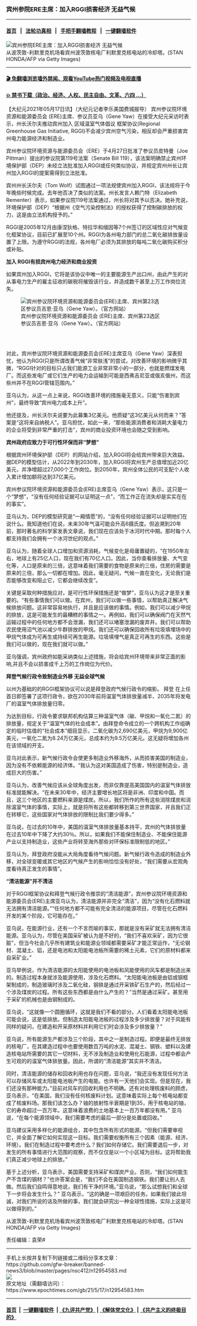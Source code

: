 ### 宾州参院ERE主席：加入RGGI损害经济 无益气候
------------------------

#### [首页](https://github.com/gfw-breaker/banned-news3/blob/master/README.md) &nbsp;&nbsp;|&nbsp;&nbsp; [法轮功真相](https://github.com/begood0513/basic/blob/master/README.md)  &nbsp;&nbsp;|&nbsp;&nbsp; [手把手翻墙教程](https://github.com/gfw-breaker/guides/wiki)  &nbsp;&nbsp;|&nbsp;&nbsp; [一键翻墙软件](https://github.com/gfw-breaker/nogfw/blob/master/README.md)  



<div><img alt="宾州参院ERE主席：加入RGGI损害经济 无益气候" class="attachment-djy_600_400 size-djy_600_400 wp-post-image" src="https://i.epochtimes.com/assets/uploads/2021/05/id12954630-gettyimages-110951678-612x612-600x400.jpg"/>
<div class="caption">
 从波茨敦-利默里克机场看宾州波茨敦核电厂利默里克核电站的冷却塔。(STAN HONDA/AFP via Getty Images)
</div></div><hr/>

#### [ 🎬  免翻墙浏览墙外禁闻、观看YouTube热门视频及电视直播](https://github.com/gfw-breaker/HelloWorld)

#### [ 💥  禁书下载（政治、经济、人权、民主自由、文革、六四 ...）](https://github.com/gfw-breaker/books/blob/master/README.md)

<div><p>
 【大纪元2021年05月17日讯】（大纪元记者李乐美国费城报导）
 <ok href="https://www.epochtimes.com/gb/tag/%E5%AE%BE%E5%B7%9E%E5%8F%82%E8%AE%AE%E9%99%A2%E7%8E%AF%E5%A2%83%E8%B5%84%E6%BA%90%E5%92%8C%E8%83%BD%E6%BA%90%E5%A7%94%E5%91%98%E4%BC%9A.html">
  宾州参议院环境资源和能源委员会
 </ok>
 (ERE)主席、参议员亚乌（Gene Yaw）在接受大纪元采访时表示，州长沃尔夫推动宾州加入
 <ok href="https://www.epochtimes.com/gb/tag/%E5%8C%BA%E5%9F%9F%E6%B8%A9%E5%AE%A4%E6%B0%94%E4%BD%93%E5%80%A1%E8%AE%AE.html">
  区域温室气体倡议
 </ok>
 框架协议(Regional Greenhouse Gas Initiative, RGGI)不会减少宾州空气污染，相反却会严重损害宾州电力能源经济和制造业。
</p>
<p>
 宾州参议院环境资源与能源委员会（ERE）于4月27日批准了参议员皮特曼（Joe Pittman）提出的参议院第119号法案（Senate Bill 119），该法案明确禁止宾州环境保护部（DEP）未经立法批准加入RGGI或任何类似协议，并规定宾州州长让宾州加入RGGI的提案需得到立法批准。
</p>
<p>
 宾州州长沃尔夫（Tom Wolf）试图通过一项法规使宾州加入RGGI，该法规将于今年晚些时候完成。去年他否决了类似的法案。州长发言人赖门特（Elizabeth Rementer）表示，如果参议院119号法案通过，州长将对其予以否决。她补充说，环境保护部（DEP）“根据州《空气污染控制法》的授权获得了控制碳排放的权力，这是由立法机构授予的。”
</p>
<p>
 RGGI是2005年12月由康涅狄格、特拉华和缅因等7个州签订的区域性应对气候变化框架协议，目前已扩展至10个州。RGGI为各州电力部门的总二氧化碳排放量设置了上限。为遵守RGGI的法规，各州电厂必须为其排放的每吨二氧化碳购买积分或补贴。
</p>
<p>
 <strong>
  加入
 </strong>
 <strong>
  RGGI有损宾州电力经济和商业投资
 </strong>
</p>
<p>
 如果宾州加入RGGI，它将是该协议中唯一的主要能源生产出口州，由此产生的对从事电力生产的雇主征收的碳税将摧毁该行业，并造成数千甚至上万工作岗位流失。
</p>
<figure aria-describedby="caption-attachment-12954654" class="wp-caption aligncenter" id="attachment_12954654" style="width: 390px">
 <ok href="https://i.epochtimes.com/assets/uploads/2021/05/id12954654-PA-Senator-Gene-Yaw.jpg" target="_blank">
  <img alt="宾州参议院环境资源和能源委员会(ERE)主席、宾州第23选区参议员吉恩·亚乌（Gene Yaw）。（官方网站）" class="wp-image-12954654" src="https://i.epochtimes.com/assets/uploads/2021/05/id12954654-PA-Senator-Gene-Yaw-600x840.jpg"/>
 </ok>
 <br/><figcaption class="wp-caption-text" id="caption-attachment-12954654">
  <ok href="https://www.epochtimes.com/gb/tag/%E5%AE%BE%E5%B7%9E%E5%8F%82%E8%AE%AE%E9%99%A2%E7%8E%AF%E5%A2%83%E8%B5%84%E6%BA%90%E5%92%8C%E8%83%BD%E6%BA%90%E5%A7%94%E5%91%98%E4%BC%9A.html">
   宾州参议院环境资源和能源委员会
  </ok>
  (ERE)主席、宾州第23选区参议员吉恩·亚乌（Gene Yaw）。（官方网站）
 </figcaption><br/>
</figure><br/>
<p>
 对此，宾州参议院环境资源和能源委员会(ERE)主席亚乌（Gene Yaw）深表担忧，他认为RGGI只是所谓改善气候“非常肤浅”的尝试，对改善环境的影响微乎其微，“RGGI针对的目标只占我们能源工业非常非常小的一部分，也就是燃煤发电厂。而这些发电厂或它们生产的电力会运输到可能是西弗吉尼亚或俄亥俄州，而这些州并不在RGGI管辖范围内。”
</p>
<p>
 亚乌认为，从这一点上来说，RGGI改善环境的措施毫无意义，只能“伤害到宾州”，最终导致“宾州电力成本上升”。
</p>
<p>
 他还提及，州长沃尔夫说要为此募集3亿美元。他质疑“这3亿美元从何而来？”答案是“这将来自纳税人”。亚乌担忧，如此一来，“那些能源消费者和消耗大量电力的企业将受到非常严重的打击”，宾州的商业投资环境也会随之受到影响。
</p>
<p>
 <strong>
  宾州政府应致力于可行性环保而非“梦想”
 </strong>
</p>
<p>
 根据宾州环境保护部（DEP）的网站介绍，加入RGGI将会给宾州带来巨大效益。据DEP的模型估计，从2022年到2030年，加入RGGI将宾州生产总值增加近20亿美元，并净增超过27,000个工作岗位。到2050年，宾州全体公民的可支配个人收入累计增加额将达到37亿美元。
</p>
<p>
 宾州参议院环境资源和能源委员会(ERE)主席亚乌（Gene Yaw）表示，这只是一个“梦想”，“没有任何经验证据可以证明这一点”，“而工作正在流失却是实实在在的事实”。
</p>
<p>
 亚乌认为，DEP的模型研究是“一厢情愿”的，“没有任何经验证据可以证明他们在说什么。我知道他们在说，未来30年气温可能会升高6摄氏度。但追溯到20年前，那时著名的科学家发表文章说，我们现在应该处于冰河时代中期。那时每个人都支持我们会拥有一个冰河世纪的观点。”
</p>
<p>
 亚乌认为，随着全球人口增加和资源消耗，气候变化是毋庸置疑的，“在1950年左右，地球上有25亿人口，现在我们有70亿人口。因此，当你查看排放量、大气变化等，人口是原来的三倍，这意味着我们需要的食物是原来的三倍，住房的需要是原来的三倍，那么一切都在增加。因此，毫无疑问，气候一直在变化，无论我们是否能够改变和阻止它，它都会继续改变”。
</p>
<p>
 关键是采取何种措施应对，是可行性环保措施还是“做梦”，亚乌认为这才是至关重要的。“有些事情我们可以做。在宾州，我们可以做一些事情，以帮助真正解决气候排放问题。这非常容易地执行，并且是应该做的事情。例如，我们可以减少甲烷的排放，这是可能发生的最糟糕的事情之一。再例如，我们可以确保阀门在天然气运输过程中的任何地方都不会泄漏，我们还可以堵塞泄漏的废弃井。我们可以帮助农民使用沼气池以减少牛群排放的甲烷。我们还可以确保回收所有垃圾填埋场中的甲烷气体成为可再生或持续可再生能源。垃圾填埋气是真正可再生的东西。这些是我们可以做的，现在我们就可以做。”
</p>
<p>
 亚乌强调，宾州政府如能采纳类似上述措施，将会给宾州环境带来非常正面的影响,并且不会以损害成千上万的工作岗位为代价。
</p>
<p>
 <strong>
  拜登气候行政令致制造业外移 无益全球气候
 </strong>
</p>
<p>
 以州为基础的的RGGI框架协议可以说是拜登政府气候行政令的缩影。
 <ok href="https://www.epochtimes.com/gb/tag/%e6%8b%9c%e7%99%bb.html">
  拜登
 </ok>
 在上任首日即签署了这项行政令，欲在2030年前将温室气体排放量减半、2035年将发电厂的温室气体排放量归零。
</p>
<p>
 为达到目标，行政令要求联邦机构估算三种温室气体（碳、甲烷和一氧化二氮）的排放量，规定关于“温室气体的社会成本”。由拜登命令成立的一个跨机构工作组确定的临时估值的“社会成本”细目显示，二氧化碳为2,690亿美元，甲烷为9,900亿美元，一氧化二氮为8.24万亿美元，总成本约为9.5万亿美元。这无疑将增加各州在该领域的开支。
</p>
<p>
 亚乌对此表示，新气候行政令会使更多制造业外移海外，从而损害美国的制造业，因为没有不依赖能源的经济体。“我认为这对美国造成了伤害，特别是制造业，造成巨大的伤害。”
</p>
<p>
 亚乌认为，改善气候应该从全球角度出发，而非仅靠提高美国国内的温室气体排放标准就能解决。“在未来30年中，经济主要增长地区将是非洲、印度和中国。而且，这三个地区的主要燃料来源是煤炭。所以，我们所作的所有这些消除煤炭和消除温室气体的事情，实际上，就是将所有这些都转移到第三世界国家，并且我们正在转移它，这些国家对气体排放的限制比我们要少得多。”
</p>
<p>
 亚乌说，在过去的10年中，美国的温室气体排放量基本持平，宾州的气体排放量在过去10年中下降了大约30％。所以，如果我们不能保住制造业、不能保住能源产业以支持制造业，这些产业将转至海外那些对环保标准限制低的地区。”
</p>
<p>
 亚乌认为，拜登政府没能从大局角度看待气候问题。新气候行政令造成的制造业外移，对全球变暖或其它地区的气候产生的影响恰恰没有好处，“我们需要从宏观角度看待真正发生的事情”。
</p>
<p>
 <strong>
  “清洁能源”并不清洁
 </strong>
</p>
<p>
 对于RGGI框架协议和拜登气候行政令推崇的“清洁能源”，宾州参议院环境资源和能源委员会(ERE)主席亚乌认为，清洁能源并非完全“清洁”，因为“没有化石燃料就无法拥有清洁能源。”“任何地方都不可能有完全清洁的能源项目，尽管在化石燃料开发的某个阶段，它可能存在。”
</p>
<p>
 亚乌说，在能源行业，还有一个不言而喻的事实，那就是没有采矿就无法拥有清洁能源。亚乌认为，尽管在美国采矿被认为是不好的，“我们不喜欢采矿，因为它很脏”，但当今社会几乎所有建筑业和能源业领域都需要采矿才能正常运作，“无论钢材、混凝土、铝，还是电池和太阳能电池板所需要的稀土元素，它们的原材料都来自采矿业。”
</p>
<p>
 亚乌举例说，作为清洁能源的太阳能使用的电池板和风能使用的风车都是制造出来的。制造过程本身就涉及能源使用，涉及化石燃料。“太阳能电池板是由铝或钢框架制成的，制造玻璃时涉及二氧化硅，钢铁是通过开采铁矿石生产的，然后经过一个涉及煤炭的过程。所有这些东西都是由什么产生的？”当然是通过采矿。甚至用于采矿的机械也是由钢制成的。
</p>
<p>
 亚乌说，“这就像一个圆圈循环，这就是我们不看的部分。人们看着太阳能电池板可能会说，这是低排放。但制造太阳能电池板的过程涉及多少排放量？对于风能有同样的疑问，在建造和开采原材料并利用它们时会涉及多少排放量？”
</p>
<p>
 亚乌说，所有能源生产都涉及三个阶段，其中之一是制造过程。即便是最终无排放的核电厂，在其建造过程中也要使用数百万吨的水泥、混凝土、钢铁、塑料以及建造核电站所需要的其它一切材料，无不涉及制造业和使用化石能源，过程中都会产生可观的的温室气体排放量。因此，所谓的“清洁能源”其实并不清洁。
</p>
<p>
 同时，清洁能源的储存和回收利用也存在问题，亚乌说，“我还没有发现任何方法可以存储风车或太阳能电池板产生的电能。也许有一天他们会实现。但是现在，我们还没有那种能力。”目前对风车的回收利用也不明确。还有对处理核废料的顾虑，亚乌表示，“在美国，我们没有任何核废料计划。这意味着实际上每个核电站都变成了核废料场。那我们该怎么办？铀的放射性半衰期是1到35，用于核电站的铀，它的寿命超过一百万年。这意味着浪费的土地基本上一百万年都没有用。” 亚乌说，“在每个能源领域中，我们需要考虑的最后一部分是处置或回收。”
</p>
<p>
 亚乌建议采用多样化的能源组合，其中包含所有形式的能源。“但我们需要审视它，并全面了解它如何实现这一目标。我们需要权衡所有三个因素（能源、经济、环境）。我们在制造过程中要考虑什么？我们如何存储它。我们需要退后一步，对发生的所有事情进行大范围的观察，而不仅仅是以一个小区域为目标。这将帮助我们真正减少地球上的排放。”
</p>
<p>
 基于上述分析，亚乌表示，美国需要支持采矿和煤炭产业。否则，“我们如何能生产不含煤的钢材？”也许答案会是，“我们不会在美国制造钢铁。我们要让别人去做。然后我们自鸣得意地说，我们有干净的环境。”亚乌说，“那么试想我们和全球下一步将会发生什么？” 亚乌表示，“这的确是一项艰巨的任务。如果我们彼此坦诚，对我们所说的话及所做的事，我们就会研究出一种全球性措施，实际上这是可以做得到的。”
</p>
<p>
</p>
<p>
 从波茨敦-利默里克机场看宾州波茨敦核电厂利默里克核电站的冷却塔。(STAN HONDA/AFP via Getty Images)
</p>
<p>
 责任编辑：袁荣#
</p>
<p>
</p>
</div>
<hr/>
手机上长按并复制下列链接或二维码分享本文章：<br/>
https://github.com/gfw-breaker/banned-news3/blob/master/pages/nsc412/n12954583.md <br/>
<a href='https://github.com/gfw-breaker/banned-news3/blob/master/pages/nsc412/n12954583.md'><img src='https://github.com/gfw-breaker/banned-news3/blob/master/pages/nsc412/n12954583.md.png'/></a> <br/>
原文地址（需翻墙访问）：https://www.epochtimes.com/gb/21/5/17/n12954583.htm


------------------------
#### [首页](https://github.com/gfw-breaker/banned-news3/blob/master/README.md) &nbsp;|&nbsp; [一键翻墙软件](https://github.com/gfw-breaker/nogfw/blob/master/README.md) &nbsp;| [《九评共产党》](https://github.com/gfw-breaker/9ping.md/blob/master/README.md#九评之一评共产党是什么) | [《解体党文化》](https://github.com/gfw-breaker/jtdwh.md/blob/master/README.md) | [《共产主义的终极目的》](https://github.com/gfw-breaker/gczydzjmd.md/blob/master/README.md)


<img src='http://gfw-breaker.win/banned-news3/pages/nsc412/n12954583.md' width='0px' height='0px'/>